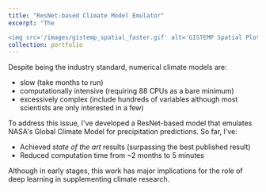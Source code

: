 ```yaml
---
title: "ResNet-based Climate Model Emulator"
excerpt: "The

<img src='/images/gistemp_spatial_faster.gif' alt='GISTEMP Spatial Plot' width='400' height='400' style='display: block; margin: 0 auto;'>"
collection: portfolio
---
```


Despite being the industry standard, numerical climate models are:
- slow (take months to run)
- computationally intensive (requiring 88 CPUs as a bare minimum)
- excessively complex (include hundreds of variables although most scientists are only interested in a few)

To address this issue, I've developed a ResNet-based model that emulates NASA's Global Climate Model for precipitation predictions. So far, I've:
- Achieved *state of the art* results (surpassing the best published result)
- Reduced computation time from ~2 months to 5 minutes

Although in early stages, this work has major implications for the role of deep learning in supplementing climate research.
